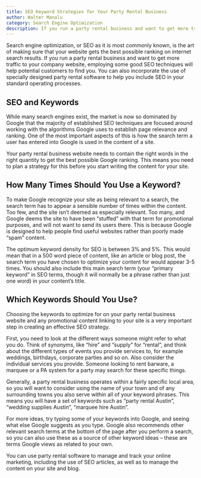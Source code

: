 ```yaml
---
title: SEO Keyword Strategies for Your Party Rental Business
author: Walter Manalu
category: Search Engine Optimization
description: If you run a party rental business and want to get more traffic to your company website, employing some good SEO techniques will help potential customers to find you.
---
```

<p>Search engine optimization, or SEO as it is most commonly known, is the art of making sure that your website gets the best possible ranking on internet search results. If you run a party rental business and want to get more traffic to your company website, employing some good SEO techniques will help potential customers to find you. You can also incorporate the use of specially designed party rental software to help you include SEO in your standard operating processes.</p><h2>SEO and Keywords</h2><p>While many search engines exist, the market is now so dominated by Google that the majority of established SEO techniques are focused around working with the algorithms Google uses to establish page relevance and ranking. One of the most important aspects of this is how the search term a user has entered into Google is used in the content of a site.</p><p>Your party rental business website needs to contain the right words in the right quantity to get the best possible Google ranking. This means you need to plan a strategy for this before you start writing the content for your site.</p><h2>How Many Times Should You Use a Keyword?</h2><p>To make Google recognize your site as being relevant to a search, the search term has to appear a sensible number of times within the content. Too few, and the site isn’t deemed as especially relevant. Too many, and Google deems the site to have been “stuffed” with that term for promotional purposes, and will not want to send its users there. This is because Google is designed to help people find useful websites rather than poorly made “spam” content. </p><p>The optimum keyword density for SEO is between 3% and 5%. This would mean that in a 500 word piece of content, like an article or blog post, the search term you have chosen to optimize your content for would appear 3-5 times. You should also include this main search term (your “primary keyword” in SEO terms, though it will normally be a phrase rather than just one word) in your content’s title. </p><h2>Which Keywords Should You Use?</h2><p>Choosing the keywords to optimize for on your party rental business website and any promotional content linking to your site is a very important step in creating an effective SEO strategy. </p><p>First, you need to look at the different ways someone might refer to what you do. Think of synonyms, like “hire” and “supply” for “rental”, and think about the different types of events you provide services to, for example weddings, birthdays, corporate parties and so on. Also consider the individual services you provide. Someone looking to rent barware, a marquee or a PA system for a party may search for these specific things.</p><p>Generally, a party rental business operates within a fairly specific local area, so you will want to consider using the name of your town and of any surrounding towns you also serve within all of your keyword phrases. This means you will have a set of keywords such as “party rental Austin”, “wedding supplies Austin”, “marquee hire Austin”.</p><p>For more ideas, try typing some of your keywords into Google, and seeing what else Google suggests as you type. Google also recommends other relevant search terms at the bottom of the page after you perform a search, so you can also use these as a source of other keyword ideas – these are terms Google views as related to your own.</p><p>You can use party rental software to manage and track your online marketing, including the use of SEO articles, as well as to manage the content on your site and blog.</p>